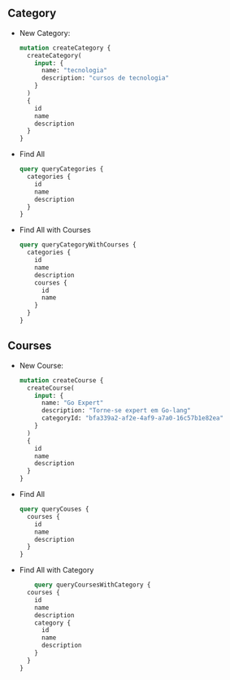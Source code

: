 ## Category
- New Category:
    ```graphql
    mutation createCategory {
      createCategory(
        input: {
          name: "tecnologia"
          description: "cursos de tecnologia"
        }
      )
      {
        id
        name
        description
      }
    }
    ```
- Find All
  ```graphql
  query queryCategories {
    categories {
      id
      name
      description
    }
  }
  ```
  
- Find All with Courses
  ```graphql
  query queryCategoryWithCourses {
    categories {
      id
      name
      description
      courses {
        id
        name
      }
    }
  }
  ```
  
## Courses
- New Course:
    ```graphql
    mutation createCourse {
      createCourse(
        input: {
          name: "Go Expert"
          description: "Torne-se expert em Go-lang"
          categoryId: "bfa339a2-af2e-4af9-a7a0-16c57b1e82ea"
        }
      )
      {
        id
        name
        description
      }
    }
    ```
  
- Find All
    ```graphql
    query queryCouses {
      courses {
        id
        name
        description
      }
    }
    ```
  
- Find All with Category
    ```graphql
        query queryCoursesWithCategory {
      courses {
        id
        name
        description
        category {
          id
          name
          description
        }
      }
    }
    ```